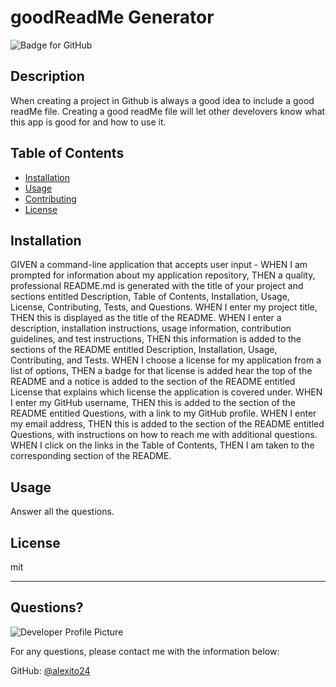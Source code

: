 # goodReadMe Generator
  ![Badge for GitHub](https://img.shields.io/github/languages/top/alexito24/goodReadMe?style=flat&logo=appveyor)


  ## Description


  When creating a project in Github is always a good idea to include a good readMe file. Creating a good readMe file will let other develovers know what this app is good for and how to use it.
  ## Table of Contents
  * [Installation](#installation)
  * [Usage](#usage)
  * [Contributing](#contributing)
  * [License](#license)

  ## Installation


  GIVEN a command-line application that accepts user input - WHEN I am prompted for information about my application repository, THEN a quality, professional README.md is generated with the title of your project and sections entitled Description, Table of Contents, Installation, Usage, License, Contributing, Tests, and Questions. WHEN I enter my project title, THEN this is displayed as the title of the README. WHEN I enter a description, installation instructions, usage information, contribution guidelines, and test instructions, THEN this information is added to the sections of the README entitled Description, Installation, Usage, Contributing, and Tests. WHEN I choose a license for my application 
from a list of options, THEN a badge for that license is added hear the top of the README and a notice is added to the section of the README entitled License that explains which license the application is covered under. WHEN I enter my GitHub username, THEN this is added to the section of the README entitled Questions, with a link to my GitHub profile. WHEN I enter my email address, THEN this is added to the section of the README entitled Questions, with instructions on how to reach me with additional questions. WHEN I click 
on the links in the Table of Contents, THEN I am taken to the corresponding section of the README.

  ## Usage


  Answer all the questions.

  ## License

  mit

  ---

  ## Questions?

  ![Developer Profile Picture](https://avatars.githubusercontent.com/u/87586398?v=4)

  For any questions, please contact me with the information below:

  GitHub: [@alexito24](https://api.github.com/users/alexito24)
